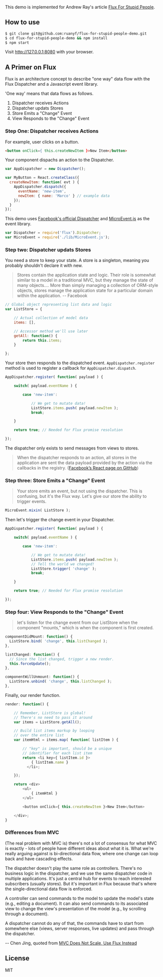 This demo is implemented for Andrew Ray's article [Flux For Stupid People](http://blog.andrewray.me/flux-for-stupid-people/).

## How to use

```bash
$ git clone git@github.com:ruanyf/flux-for-stupid-people-demo.git
$ cd flux-for-stupid-people-demo && npm install
$ npm start
```

Visit http://127.0.0.1:8080 with your browser.

## A Primer on Flux

Flux is an architecture concept to describe "one way" data flow with the Flux Dispatcher and a Javascript event library.

'One way' means that data flows as follows.

1. Dispatcher receives Actions
1. Dispatcher updats Stores
1. Store Emits a "Change" Event
1. View Responds to the "Change" Event

### Step One: Dispatcher receives Actions

For example, user clicks on a button.

```html
<button onClick={ this.createNewItem }>New Item</button>
```

Your component dispachs an action to the Dispatcher.

```javascript
var AppDispatcher = new Dispatcher();

var MyButton = React.createClass({
  createNewItem: function( evt ) {
    AppDispatcher.dispatch({
      eventName: 'new-item',
      newItem: { name: 'Marco' } // example data
    });
  }
});
```

This demo uses [Facebook's official Dispatcher](https://github.com/facebook/flux/blob/master/src/Dispatcher.js) and [MicroEvent.js](http://notes.jetienne.com/2011/03/22/microeventjs.html) as the event library.

```javascript
var Dispatcher = require('flux').Dispatcher;
var MicroEvent = require('./lib/MicroEvent.js');
```

### Step two: Dispatcher updats Stores

You need a store to keep your state. A store is a singleton, meaning you probably shouldn't declare it with new.

> Stores contain the application state and logic. Their role is somewhat similar to a model in a traditional MVC, but they manage the state of many objects.... More than simply managing a collection of ORM-style objects, stores manage the application state for a particular domain within the application. -- Facebook

```javascript
// Global object representing list data and logic
var ListStore = {

    // Actual collection of model data
    items: [],

    // Accessor method we'll use later
    getAll: function() {
        return this.items;
    }

};
```

Your store then responds to the dispatched event. `AppDispatcher.register` method is used to register a callback for `AppDispatcher.dispatch`.

```javascript
AppDispatcher.register( function( payload ) {

    switch( payload.eventName ) {

        case 'new-item':

            // We get to mutate data!
            ListStore.items.push( payload.newItem );
            break;

    }

    return true; // Needed for Flux promise resolution

});
```

The dispatcher only exists to send messages from views to stores.

> When the dispatcher responds to an action, all stores in the application are sent the data payload provided by the action via the callbacks in the registry. ([Facebook’s React page on GitHub](http://facebook.github.io/react/docs/flux-overview.html))

### Step three: Store Emits a "Change" Event

> Your store emits an event, but not using the dispatcher. This is confusing, but it's the Flux way. Let's give our store the ability to trigger events.

```javascript
MicroEvent.mixin( ListStore );
```

Then let's trigger the change event in your Dispatcher.

```javascript
AppDispatcher.register( function( payload ) {

    switch( payload.eventName ) {

        case 'new-item':

            // We get to mutate data!
            ListStore.items.push( payload.newItem );
            // Tell the world we changed!
            ListStore.trigger( 'change' );
            break;

    }

    return true; // Needed for Flux promise resolution

});
```

### Step four: View Responds to the "Change" Event

> let's listen for the change event from our ListStore when the component "mounts," which is when the component is first created.

```javascript
componentDidMount: function() {
  ListStore.bind( 'change', this.listChanged );
},

listChanged: function() {
  // Since the list changed, trigger a new render.
  this.forceUpdate();
},

componentWillUnmount: function() {
  ListStore.unbind( 'change', this.listChanged );
},
```

Finally, our render function.

```javascript
render: function() {

    // Remember, ListStore is global!
    // There's no need to pass it around
    var items = ListStore.getAll();

    // Build list items markup by looping
    // over the entire list
    var itemHtml = items.map( function( listItem ) {

        // "key" is important, should be a unique
        // identifier for each list item
        return <li key={ listItem.id }>
            { listItem.name }
          </li>;

    });

    return <div>
        <ul>
            { itemHtml }
        </ul>

        <button onClick={ this.createNewItem }>New Item</button>

    </div>;
}
```

### Differences from MVC

(The real problem with MVC is) there's not a lot of consensus for what MVC is exactly - lots of people have different ideas about what it is. What we're really arguing against is bi-directional data flow, where one change can loop back and have cascading effects.

The dispatcher doesn't play the same role as controllers. There's no business logic in the dispatcher, and we use the same dispatcher code in multiple applications. It's just a central hub for events to reach interested subscribers (usually stores). But it's important in Flux because that's where the single-directional data flow is enforced.

A controller can send commands to the model to update the model's state (e.g., editing a document). It can also send commands to its associated view to change the view's presentation of the model (e.g., by scrolling through a document).

A dispatcher cannot do any of that, the commands have to start from somewhere else (views, server responses, live updates) and pass through the dispatcher.

-- Chen Jing, quoted from [MVC Does Not Scale, Use Flux Instead](http://www.infoq.com/news/2014/05/facebook-mvc-flux)

## License

MIT
